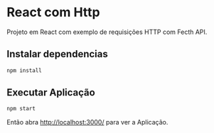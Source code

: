# React com Http

Projeto em React com exemplo de requisições HTTP com Fecth API.

## Instalar dependencias

```sh
npm install
```

## Executar Aplicação

```sh
npm start
```

Então abra [http://localhost:3000/](http://localhost:3000/) para ver a Aplicação.
